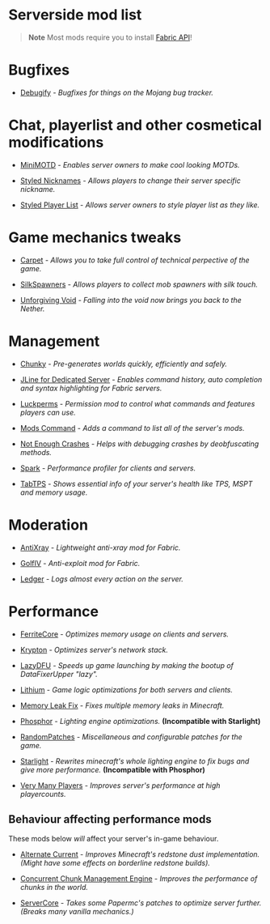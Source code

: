 # Serverside mod list

> **Note**
> Most mods require you to install [Fabric API](https://modrinth.com/mod/P7dR8mSH)!

# Bugfixes

- [Debugify](https://modrinth.com/mod/QwxR6Gcd) - *Bugfixes for things on the Mojang bug tracker.*

# Chat, playerlist and other cosmetical modifications

- [MiniMOTD](https://modrinth.com/mod/16vhQOQN) - *Enables server owners to make cool looking MOTDs.*

- [Styled Nicknames](https://modrinth.com/mod/DOk6Gcdi) - *Allows players to change their server specific nickname.*

- [Styled Player List](https://modrinth.com/mod/DQIfKUHf) - *Allows server owners to style player list as they like.*

# Game mechanics tweaks 

- [Carpet](https://github.com/gnembon/fabric-carpet) - *Allows you to take full control of technical perpective of the game.*

- [SilkSpawners](https://modrinth.com/mod/yD9G9SN0) - *Allows players to collect mob spawners with silk touch.*

- [Unforgiving Void](https://modrinth.com/mod/LYliJ0jT) - *Falling into the void now brings you back to the Nether.*

# Management

- [Chunky](https://modrinth.com/mod/fALzjamp) - *Pre-generates worlds quickly, efficiently and safely.*

- [JLine for Dedicated Server](https://www.curseforge.com/minecraft/mc-mods/jline-for-minecraft-dedicated-server) - *Enables command history, auto completion and syntax highlighting for Fabric servers.*

- [Luckperms](https://modrinth.com/mod/Vebnzrzj) - *Permission mod to control what commands and features players can use.*

- [Mods Command](https://modrinth.com/mod/PExmWQV8) - *Adds a command to list all of the server's mods.*

- [Not Enough Crashes](https://modrinth.com/mod/yM94ont6) - *Helps with debugging crashes by deobfuscating methods.*

- [Spark](https://modrinth.com/mod/l6YH9Als) - *Performance profiler for clients and servers.*

- [TabTPS](https://modrinth.com/mod/cUhi3iB2) - *Shows essential info of your server's health like TPS, MSPT and memory usage.*

# Moderation

- [AntiXray](https://modrinth.com/mod/sml2FMaA) - *Lightweight anti-xray mod for Fabric.*

- [GolfIV](https://modrinth.com/mod/PfKYAJGk) - *Anti-exploit mod for Fabric.*

- [Ledger](https://modrinth.com/mod/LVN9ygNV) - *Logs almost every action on the server.*

# Performance

- [FerriteCore](https://modrinth.com/mod/uXXizFIs) - *Optimizes memory usage on clients and servers.*

- [Krypton](https://modrinth.com/mod/fQEb0iXm) - *Optimizes server's network stack.*

- [LazyDFU](https://modrinth.com/mod/hvFnDODi) - *Speeds up game launching by making the bootup of DataFixerUpper "lazy".*

- [Lithium](https://modrinth.com/mod/gvQqBUqZ) - *Game logic optimizations for both servers and clients.*

- [Memory Leak Fix](https://modrinth.com/mod/NRjRiSSD) - *Fixes multiple memory leaks in Minecraft.*

- [Phosphor](https://modrinth.com/mod/hEOCdOgW) - *Lighting engine optimizations.* **(Incompatible with Starlight)**

- [RandomPatches](https://modrinth.com/mod/JmtW1Cr5) - *Miscellaneous and configurable patches for the game.*

- [Starlight](https://modrinth.com/mod/H8CaAYZC) - *Rewrites minecraft's whole lighting engine to fix bugs and give more performance.* **(Incompatible with Phosphor)**

- [Very Many Players](https://modrinth.com/mod/wnEe9KBa) - *Improves server's performance at high playercounts.*

## Behaviour affecting performance mods

These mods below *will* affect your server's in-game behaviour.

- [Alternate Current](https://modrinth.com/mod/) - *Improves Minecraft's redstone dust implementation. (Might have some effects on borderline redstone builds).*

- [Concurrent Chunk Management Engine](https://modrinth.com/mod/VSNURh3q) - *Improves the performance of chunks in the world.*

- [ServerCore](https://modrinth.com/mod/4WWQxlQP) - *Takes some Papermc's patches to optimize server further. (Breaks many vanilla mechanics.)*